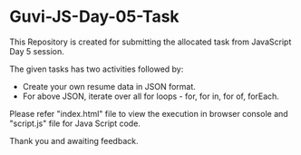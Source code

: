 # Guvi-JS-Day-05-Task

This Repository is created for submitting the allocated task from JavaScript Day 5 session.

The given tasks has two activities followed by:
- Create your own resume data in JSON format.
- For above JSON, iterate over all for loops - for, for in, for of, forEach.

Please refer "index.html" file to view the execution in browser console and "script.js" file for Java Script code.

Thank you and awaiting feedback.